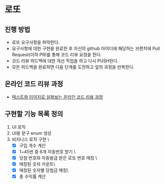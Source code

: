 # 로또
## 진행 방법
* 로또 요구사항을 파악한다.
* 요구사항에 대한 구현을 완료한 후 자신의 github 아이디에 해당하는 브랜치에 Pull Request(이하 PR)를 통해 코드 리뷰 요청을 한다.
* 코드 리뷰 피드백에 대한 개선 작업을 하고 다시 PUSH한다.
* 모든 피드백을 완료하면 다음 단계를 도전하고 앞의 과정을 반복한다.

## 온라인 코드 리뷰 과정
* [텍스트와 이미지로 살펴보는 온라인 코드 리뷰 과정](https://github.com/next-step/nextstep-docs/tree/master/codereview)

## 구현할 기능 목록 정의
1. UI 로직 
2. UI용 문구 enum 생성
3. 비지니스 로직 구현 \
   -[x] 구입 개수 계산
   -[x]  1~45번 중 6개 자동번호 받기 \
   -[x] 당첨 번호와 자동발급 받은 로또 번호 매칭 \
   -[x] 매칭된 숫자 카운트\
   -[x] 매칭된 숫자별 당첨금 매칭\
   -[x]  총 수익률 계산
